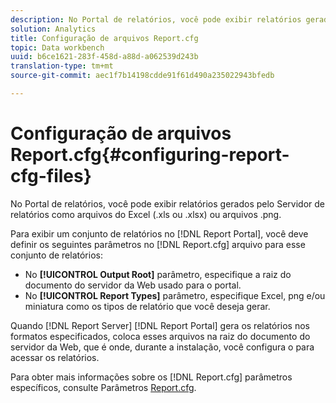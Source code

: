 ```yaml
---
description: No Portal de relatórios, você pode exibir relatórios gerados pelo Servidor de relatórios como arquivos do Excel (.xls ou .xlsx) ou arquivos .png.
solution: Analytics
title: Configuração de arquivos Report.cfg
topic: Data workbench
uuid: b6ce1621-283f-458d-a88d-a062539d243b
translation-type: tm+mt
source-git-commit: aec1f7b14198cdde91f61d490a235022943bfedb

---
```



# Configuração de arquivos Report.cfg{#configuring-report-cfg-files}

No Portal de relatórios, você pode exibir relatórios gerados pelo Servidor de relatórios como arquivos do Excel (.xls ou .xlsx) ou arquivos .png.

Para exibir um conjunto de relatórios no [!DNL Report Portal], você deve definir os seguintes parâmetros no [!DNL Report.cfg] arquivo para esse conjunto de relatórios:

* No **[!UICONTROL Output Root]** parâmetro, especifique a raiz do documento do servidor da Web usado para o portal.
* No **[!UICONTROL Report Types]** parâmetro, especifique Excel, png e/ou miniatura como os tipos de relatório que você deseja gerar.

Quando [!DNL Report Server] [!DNL Report Portal] gera os relatórios nos formatos especificados, coloca esses arquivos na raiz do documento do servidor da Web, que é onde, durante a instalação, você configura o para acessar os relatórios.

Para obter mais informações sobre os [!DNL Report.cfg] parâmetros específicos, consulte Parâmetros [Report.cfg](../../../home/c-rpt-oview/c-rpt-param-ref/c-rpt-param.md#concept-838e59d72d3f4cb29ee15f5c7eb0ceff).
